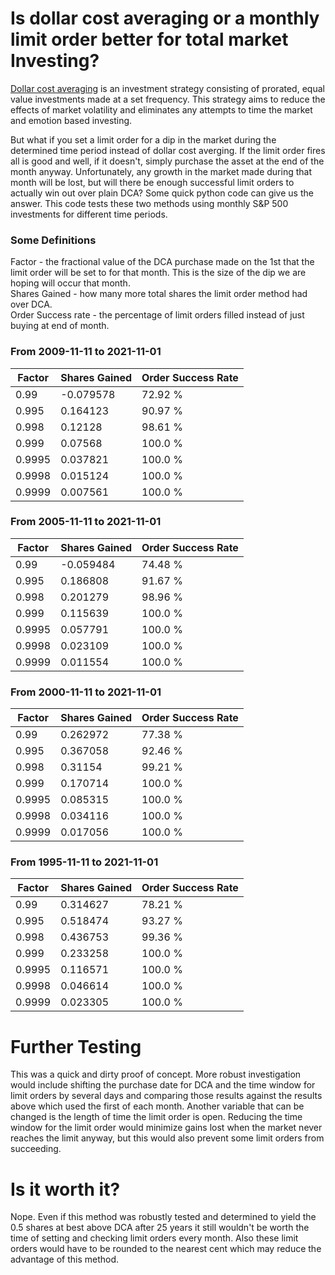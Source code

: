 # Is dollar cost averaging or a monthly limit order better for total market Investing?  

[Dollar cost averaging](https://www.investopedia.com/terms/d/dollarcostaveraging.asp) is an investment strategy consisting of prorated, equal value investments made at a set frequency. This strategy aims to reduce the effects of market volatility and eliminates any attempts to time the market and emotion based investing.  

But what if you set a limit order for a dip in the market during the determined time period instead of dollar cost averging. If the limit order fires all is good and well, if it doesn't, simply purchase the asset at the end of the month anyway. Unfortunately, any growth in the market made during that month will be lost, but will there be enough successful limit orders to actually win out over plain DCA? Some quick python code can give us the answer. This code tests these two methods using monthly S&P 500 investments for different time periods.  

### Some Definitions  
Factor - the fractional value of the DCA purchase made on the 1st that the limit order will be set to for that month. This is the size of the dip we are hoping will occur that month.  
Shares Gained - how many more total shares the limit order method had over DCA.  
Order Success rate - the percentage of limit orders filled instead of just buying at end of month.  


### From 2009-11-11 to 2021-11-01
Factor | Shares Gained | Order Success Rate  
------------ | ------------- | ------------
0.99 | -0.079578 | 72.92 %
0.995 | 0.164123 | 90.97 %
0.998 | 0.12128 | 98.61 %
0.999 | 0.07568 | 100.0 %
0.9995 | 0.037821 | 100.0 %
0.9998 | 0.015124 | 100.0 %
0.9999 | 0.007561 | 100.0 %

### From 2005-11-11 to 2021-11-01
Factor | Shares Gained | Order Success Rate  
------------ | ------------- | ------------
0.99 | -0.059484 | 74.48 %
0.995 | 0.186808 | 91.67 %
0.998 | 0.201279 | 98.96 %
0.999 | 0.115639 | 100.0 %
0.9995 | 0.057791 | 100.0 %
0.9998 | 0.023109 | 100.0 %
0.9999 | 0.011554 | 100.0 %

### From 2000-11-11 to 2021-11-01
Factor | Shares Gained | Order Success Rate  
------------ | ------------- | ------------
0.99 | 0.262972 | 77.38 %
0.995 | 0.367058 | 92.46 %
0.998 | 0.31154 | 99.21 %
0.999 | 0.170714 | 100.0 %
0.9995 | 0.085315 | 100.0 %
0.9998 | 0.034116 | 100.0 %
0.9999 | 0.017056 | 100.0 %

### From 1995-11-11 to 2021-11-01  
Factor | Shares Gained | Order Success Rate  
------------ | ------------- | ------------
0.99 | 0.314627 | 78.21 %
0.995 | 0.518474 | 93.27 %
0.998 | 0.436753 | 99.36 %
0.999 | 0.233258 | 100.0 %
0.9995 | 0.116571 | 100.0 %
0.9998 | 0.046614 | 100.0 %
0.9999 | 0.023305 | 100.0 %


# Further Testing  
This was a quick and dirty proof of concept. More robust investigation would include shifting the purchase date for DCA and the time window for limit orders by several days and comparing those results against the results above which used the first of each month. Another variable that can be changed is the length of time the limit order is open. Reducing the time window for the limit order would minimize gains lost when the market never reaches the limit anyway, but this would also prevent some limit orders from succeeding.  

# Is it worth it?
Nope. Even if this method was robustly tested and determined to yield the 0.5 shares at best above DCA after 25 years it still wouldn't be worth the time of setting and checking limit orders every month. Also these limit orders would have to be rounded to the nearest cent which may reduce the advantage of this method.  
